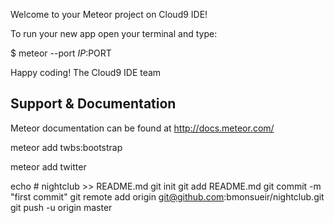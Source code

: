 

Welcome to your Meteor project on Cloud9 IDE!

To run your new app open your terminal and type:

$ meteor --port $IP:$PORT


Happy coding!
The Cloud9 IDE team

## Support & Documentation

Meteor documentation can be found at http://docs.meteor.com/

meteor add twbs:bootstrap

meteor add twitter

echo # nightclub >> README.md
git init
git add README.md
git commit -m "first commit"
git remote add origin git@github.com:bmonsueir/nightclub.git
git push -u origin master
